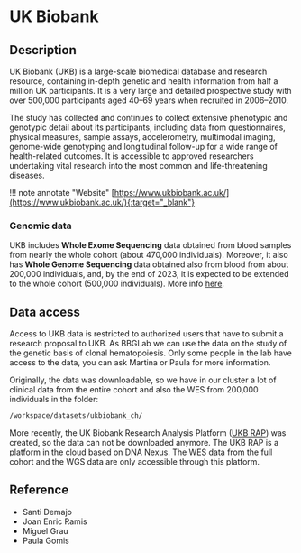 # UK Biobank

## Description
UK Biobank (UKB) is a large-scale biomedical database and research resource, containing in-depth genetic and health information from half a million UK participants. 
It is a very large and detailed prospective study with over 500,000 participants aged 40–69 years when recruited in 2006–2010.

The study has collected and continues to collect extensive phenotypic and genotypic detail about its participants, including data from questionnaires, physical measures, sample assays, accelerometry, multimodal imaging, genome-wide genotyping and longitudinal follow-up for a wide range of health-related outcomes.
It is accessible to approved researchers undertaking vital research into the most common and life-threatening diseases. <br/>

!!! note annotate "Website" 
	[https://www.ukbiobank.ac.uk/](https://www.ukbiobank.ac.uk/){:target="_blank"}

### Genomic data

UKB includes **Whole Exome Sequencing** data obtained from blood samples from nearly the whole cohort (about 470,000 individuals). Moreover, it also has **Whole Genome Sequencing** data obtained also from blood from about 200,000 individuals, and, by the end of 2023, it is expected to be extended to the whole cohort (500,000 individuals). More info [here](https://www.ukbiobank.ac.uk/enable-your-research/about-our-data/genetic-data).

## Data access
Access to UKB data is restricted to authorized users that have to submit a research proposal to UKB. As BBGLab we can use the data on the study of the genetic basis of clonal hematopoiesis. Only some people in the lab have access to the data, you can ask Martina or Paula for more information.

Originally, the data was downloadable, so we have in our cluster a lot of clinical data from the entire cohort and also the WES from 200,000 individuals in the folder:
```bash 
/workspace/datasets/ukbiobank_ch/
```

More recently, the UK Biobank Research Analysis Platform ([UKB RAP](https://www.ukbiobank.ac.uk/enable-your-research/research-analysis-platform)) was created, so the data can not be downloaded anymore. The UKB RAP is a platform in the cloud based on DNA Nexus. The WES data from the full cohort and the WGS data are only accessible through this platform.

## Reference
- Santi Demajo
- Joan Enric Ramis
- Miguel Grau
- Paula Gomis
